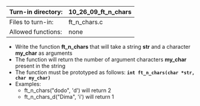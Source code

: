 Turn-in directory: | 10_26_09_ft_n_chars |
-------------|-------------|
Files to turn-in: | ft_n_chars.c |
Allowed functions: | none
* Write the function **ft_n_chars** that will take a string **str** and a character **my_char** as arguments
* The function will return the number of argument characters **my_char** present in the string
* The function must be prototyped as follows:
  **`int ft_n_chars(char *str, char my_char)`**
* Examples:
  - ft_n_chars("dodo", 'd') will return 2
  - ft_n_chars_d("Dima", 'i') will return 1
